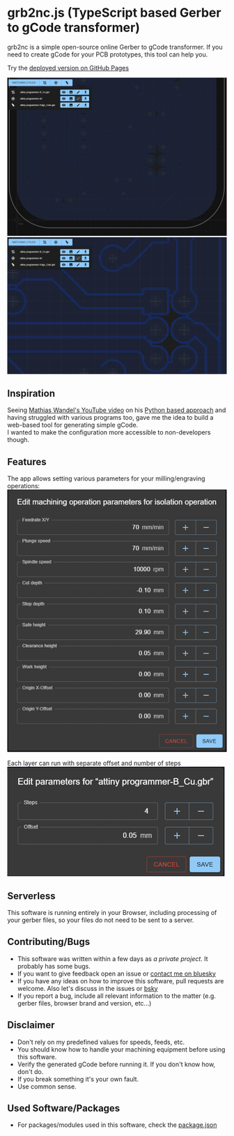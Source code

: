 # grb2nc.js (TypeScript based Gerber to gCode transformer)

grb2nc is a simple open-source online Gerber to gCode transformer. If you need to create gCode for your PCB prototypes, this tool can help you.

Try the [deployed version on GitHub Pages](http://herrzatacke.github.io/gb-printer-web/grb2nc.js/)

![Application Screenshot](/public/screenshot1.png)
![Application Screenshot](/public/screenshot2.png)  

## Inspiration
Seeing [Mathias Wandel's YouTube video](https://www.youtube.com/watch?v=hlvHNgOD__Y) on his [Python based approach](https://github.com/Matthias-Wandel/Gerber2nc) and having struggled with various programs too, gave me the idea to build a web-based tool for generating simple gCode.  
I wanted to make the configuration more accessible to non-developers though.  

## Features
The app allows setting various parameters for your milling/engraving operations: 
![Application Screenshot - Milling operations dialog](/public/screenshot3.png)

Each layer can run with separate offset and number of steps
![Application Screenshot - Offset and steps dialog](/public/screenshot4.png)


## Serverless
This software is running entirely in your Browser, including processing of your gerber files, so your files do not need to be sent to a server. 


## Contributing/Bugs
* This software was written within a few days as _a private project_. It probably has some bugs.
* If you want to give feedback open an issue or [contact me on bluesky](https://bsky.app/profile/zatacke.bsky.social)
* If you have any ideas on how to improve this software, pull requests are welcome. Also let's discuss in the issues or [bsky](https://bsky.app/profile/zatacke.bsky.social)
* If you report a bug, include all relevant information to the matter (e.g. gerber files, browser brand and version, etc...) 


## Disclaimer
* Don't rely on my predefined values for speeds, feeds, etc.
* You should know how to handle your machining equipment before using this software.
* Verify the generated gCode before running it. If you don't know how, don't do.
* If you break something it's your own fault.
* Use common sense.


## Used Software/Packages
* For packages/modules used in this software, check the [package.json](./package.json)
